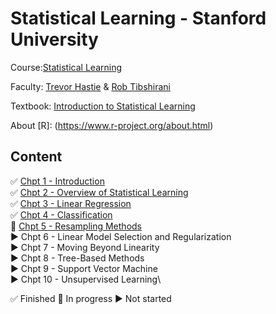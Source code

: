 # Statistical Learning - Stanford University

Course:[Statistical Learning](https://lagunita.stanford.edu/courses/HumanitiesSciences/StatLearning/Winter2016/about)

Faculty: [Trevor Hastie](https://web.stanford.edu/~hastie/) & [Rob Tibshirani](https://statweb.stanford.edu/~tibs/)

Textbook: [Introduction to Statistical Learning](http://www-bcf.usc.edu/~gareth/ISL/ISLR%20First%20Printing.pdf)

About [R]: (https://www.r-project.org/about.html)


## Content

✅ [Chpt 1 - Introduction](https://github.com/mrncstt/Statistical_Learning/tree/master/Chpt%201%20-%20Introduction)\
✅ [Chpt 2 - Overview of Statistical Learning](https://github.com/mrncstt/Statistical_Learning/tree/master/Chpt%202%20-%20Overview%20of%20Statistical%20Learning)\
✅ [Chpt 3 - Linear Regression](https://github.com/mrncstt/Statistical_Learning/tree/master/Chpt%203%20-%20Linear%20Regression)\
✅ [Chpt 4 - Classification](https://github.com/mrncstt/Statistical_Learning/tree/master/Chpt%204%20-%20Classification)\
🔘 [Chpt 5 - Resampling Methods](https://github.com/mrncstt/Statistical_Learning/tree/master/Chpt%205%20-%20Resampling%20Methods)\
▶️ Chpt 6 - Linear Model Selection and Regularization\
▶️ Chpt 7 - Moving Beyond Linearity\
▶️ Chpt 8 - Tree-Based Methods\
▶️ Chpt 9 - Support Vector Machine\
▶️ Chpt 10 - Unsupervised Learning\

✅  Finished
🔘 In progress
▶️ Not started

